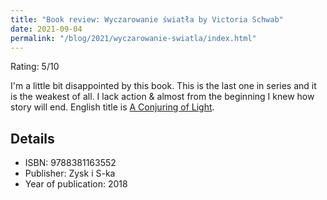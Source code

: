```yaml
---
title: "Book review: Wyczarowanie światła by Victoria Schwab"
date: 2021-09-04
permalink: "/blog/2021/wyczarowanie-swiatla/index.html"
---
```


Rating: 5/10

I'm a little bit disappointed by this book. This is the last one in series and it is the weakest of
all. I lack action & almost from the beginning I knew how story will end. English title is
[A Conjuring of Light](https://www.goodreads.com/book/show/29939230-a-conjuring-of-light).

## Details

- ISBN: 9788381163552
- Publisher: Zysk i S-ka
- Year of publication: 2018
